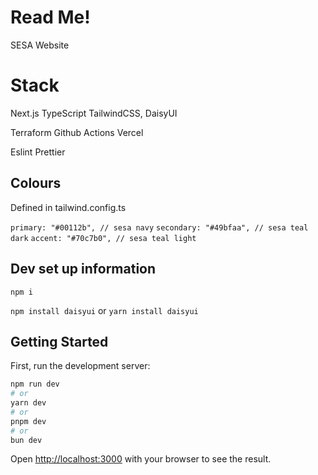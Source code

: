 # Read Me!

SESA Website

# Stack

Next.js
TypeScript
TailwindCSS, DaisyUI

Terraform
Github Actions
Vercel

Eslint
Prettier

## Colours
Defined in tailwind.config.ts

`primary: "#00112b", // sesa navy`
`secondary: "#49bfaa", // sesa teal dark`
`accent: "#70c7b0", // sesa teal light`

## Dev set up information

`npm i`

`npm install daisyui`
or
`yarn install daisyui`

## Getting Started

First, run the development server:

```bash
npm run dev
# or
yarn dev
# or
pnpm dev
# or
bun dev
```

Open [http://localhost:3000](http://localhost:3000) with your browser to see the result.
